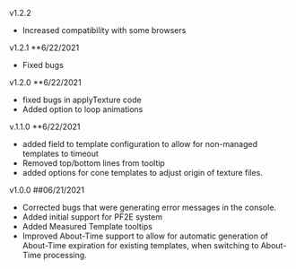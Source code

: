 v1.2.2
* Increased compatibility with some browsers

v1.2.1 **6/22/2021
* Fixed bugs

v1.2.0 **6/22/2021
* fixed bugs in applyTexture code
* Added option to loop animations

v.1.1.0 **6/22/2021
* added field to template configuration to allow for non-managed templates to timeout 
* Removed top/bottom lines from tooltip
* added options for cone templates to adjust origin of texture files.

v1.0.0  ##06/21/2021
* Corrected bugs that were generating error messages in the console.
* Added initial support for PF2E system
* Added Measured Template tooltips
* Improved About-Time support to allow for automatic generation of About-Time expiration for existing templates, when switching to About-Time processing.
